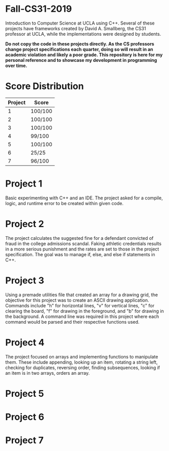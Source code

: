 # Fall-CS31-2019
Introduction to Computer Science at UCLA using C++. Several of these projects have frameworks created by David A. Smallberg, the CS31 professor at UCLA, while the implementations were designed by students.




**Do not copy the code in these projects directly. As the CS professors change project specifications each quarter, doing so will result in an academic violation and likely a poor grade. This repository is here for my personal reference and to showcase my development in programming over time.**

# Score Distribution

| Project  | Score |
| ------------- | ------------- |
| 1  | 100/100  |
| 2  | 100/100  |
| 3  | 100/100  |
| 4  | 99/100  |
| 5  | 100/100  |
| 6  | 25/25  |
| 7  | 96/100  |

# Project 1
Basic experimenting with C++ and an IDE. The project asked for a compile, logic, and runtime error to be created within given code.

# Project 2
The project calculates the suggested fine for a defendant convicted of fraud in the college admissions scandal. Faking athletic credentials results in a more serious punishment and the rates are set to those in the project specification. The goal was to manage if, else, and else if statements in C++.

# Project 3
Using a premade utilities file that created an array for a drawing grid, the objective for this project was to create an ASCII drawing application. Commands include "h" for horizontal lines, "v" for vertical lines, "c" for clearing the board, "f" for drawing in the foreground, and "b" for drawing in the background. A command line was required in this project where each command would be parsed and their respective functions used.

# Project 4
The project focused on arrays and implementing functions to manipulate them. These include appending, looking up an item, rotating a string left, checking for duplicates, reversing order, finding subsequences, looking if an item is in two arrays, orders an array.

# Project 5


# Project 6

# Project 7
  
